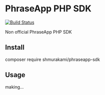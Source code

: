 # PhraseApp PHP SDK

[![Build Status](https://travis-ci.org/travis-ci/travis-web.svg?branch=master)](https://travis-ci.org/travis-ci/travis-web)

Non official PhraseApp PHP SDK

## Install

composer require shmurakami/phraseapp-sdk

## Usage

making...
